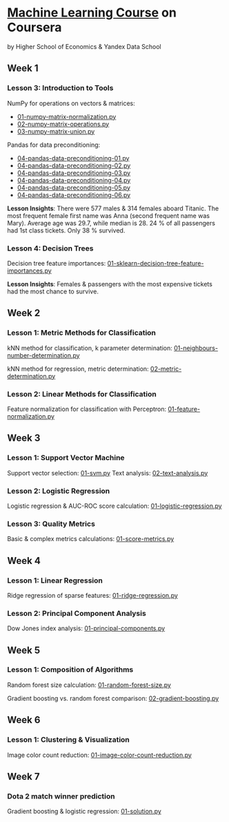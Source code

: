 # [Machine Learning Course](https://www.coursera.org/learn/vvedenie-mashinnoe-obuchenie/home/welcome) on Coursera
by Higher School of Economics & Yandex Data School

## Week 1

### Lesson 3: Introduction to Tools

NumPy for operations on vectors & matrices:
- [01-numpy-matrix-normalization.py](week1/lesson3/01-numpy-matrix-normalization.py)
- [02-numpy-matrix-operations.py](week1/lesson3/02-numpy-matrix-operations.py)
- [03-numpy-matrix-union.py](week1/lesson3/03-numpy-matrix-union.py)

Pandas for data preconditioning:
- [04-pandas-data-preconditioning-01.py](week1/lesson3/04-pandas-data-preconditioning-01.py)
- [04-pandas-data-preconditioning-02.py](week1/lesson3/04-pandas-data-preconditioning-02.py)
- [04-pandas-data-preconditioning-03.py](week1/lesson3/04-pandas-data-preconditioning-03.py)
- [04-pandas-data-preconditioning-04.py](week1/lesson3/04-pandas-data-preconditioning-04.py)
- [04-pandas-data-preconditioning-05.py](week1/lesson3/04-pandas-data-preconditioning-05.py)
- [04-pandas-data-preconditioning-06.py](week1/lesson3/04-pandas-data-preconditioning-06.py)

**Lesson Insights**: There were 577 males & 314 females aboard Titanic. The most frequent female first name was Anna (second frequent name was Mary). Average age was 29.7, while median is 28. 24 % of all passengers had 1st class tickets. Only 38 % survived.

### Lesson 4: Decision Trees

Decision tree feature importances: [01-sklearn-decision-tree-feature-importances.py](week1/lesson4/01-sklearn-decision-tree-feature-importances.py)

**Lesson Insights**: Females & passengers with the most expensive tickets had the most chance to survive.

## Week 2

### Lesson 1: Metric Methods for Classification

kNN method for classification, k parameter determination: [01-neighbours-number-determination.py](week2/lesson1/01-neighbours-number-determination.py)

kNN method for regression, metric determination: [02-metric-determination.py](week2/lesson1/02-metric-determination.py)

### Lesson 2: Linear Methods for Classification

Feature normalization for classification with Perceptron: [01-feature-normalization.py](week2/lesson2/01-feature-normalization.py)

## Week 3

### Lesson 1: Support Vector Machine

Support vector selection: [01-svm.py](week3/lesson1/01-svm.py)
Text analysis: [02-text-analysis.py](week3/lesson1/02-text-analysis.py)

### Lesson 2: Logistic Regression

Logistic regression & AUC-ROC score calculation: [01-logistic-regression.py](week3/lesson2/01-logistic-regression.py)

### Lesson 3: Quality Metrics

Basic & complex metrics calculations: [01-score-metrics.py](week3/lesson3/01-score-metrics.py)

## Week 4

### Lesson 1: Linear Regression

Ridge regression of sparse features: [01-ridge-regression.py](week4/lesson1/01-ridge-regression.py)

### Lesson 2: Principal Component Analysis

Dow Jones index analysis: [01-principal-components.py](week4/lesson2/01-principal-components.py)

## Week 5

### Lesson 1: Composition of Algorithms

Random forest size calculation: [01-random-forest-size.py](week5/lesson1/01-random-forest-size.py)

Gradient boosting vs. random forest comparison: [02-gradient-boosting.py](week5/lesson1/02-gradient-boosting.py)

## Week 6

### Lesson 1: Clustering & Visualization

Image color count reduction: [01-image-color-count-reduction.py](week6/lesson1/01-image-color-count-reduction.py)

## Week 7

### Dota 2 match winner prediction

Gradient boosting & logistic regression: [01-solution.py](week7/lesson1/01-solution.py)